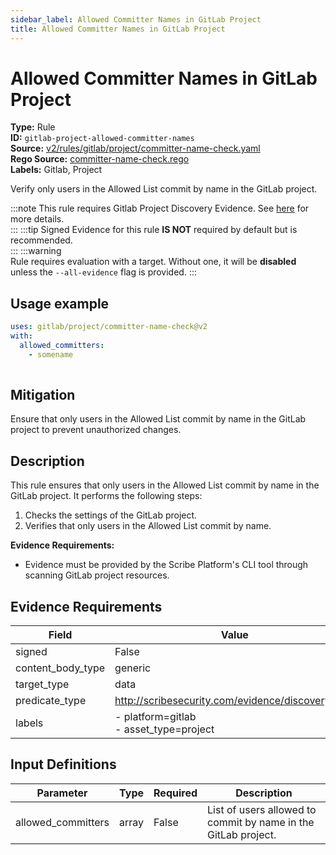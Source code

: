 ```yaml
---
sidebar_label: Allowed Committer Names in GitLab Project
title: Allowed Committer Names in GitLab Project
---  
```

# Allowed Committer Names in GitLab Project  
**Type:** Rule  
**ID:** `gitlab-project-allowed-committer-names`  
**Source:** [v2/rules/gitlab/project/committer-name-check.yaml](https://github.com/scribe-public/sample-policies/blob/main/v2/rules/gitlab/project/committer-name-check.yaml)  
**Rego Source:** [committer-name-check.rego](https://github.com/scribe-public/sample-policies/blob/main/v2/rules/gitlab/project/committer-name-check.rego)  
**Labels:** Gitlab, Project  

Verify only users in the Allowed List commit by name in the GitLab project.

:::note 
This rule requires Gitlab Project Discovery Evidence. See [here](https://deploy-preview-299--scribe-security.netlify.app/docs/platforms/discover#gitlab-discovery) for more details.  
::: 
:::tip 
Signed Evidence for this rule **IS NOT** required by default but is recommended.  
::: 
:::warning  
Rule requires evaluation with a target. Without one, it will be **disabled** unless the `--all-evidence` flag is provided.
::: 

## Usage example

```yaml
uses: gitlab/project/committer-name-check@v2
with:
  allowed_committers:
    - somename
  
```

## Mitigation  
Ensure that only users in the Allowed List commit by name in the GitLab project to prevent unauthorized changes.



## Description  
This rule ensures that only users in the Allowed List commit by name in the GitLab project.
It performs the following steps:

1. Checks the settings of the GitLab project.
2. Verifies that only users in the Allowed List commit by name.

**Evidence Requirements:**
- Evidence must be provided by the Scribe Platform's CLI tool through scanning GitLab project resources.


## Evidence Requirements  
| Field | Value |
|-------|-------|
| signed | False |
| content_body_type | generic |
| target_type | data |
| predicate_type | http://scribesecurity.com/evidence/discovery/v0.1 |
| labels | - platform=gitlab<br/>- asset_type=project |

## Input Definitions  
| Parameter | Type | Required | Description |
|-----------|------|----------|-------------|
| allowed_committers | array | False | List of users allowed to commit by name in the GitLab project. |

